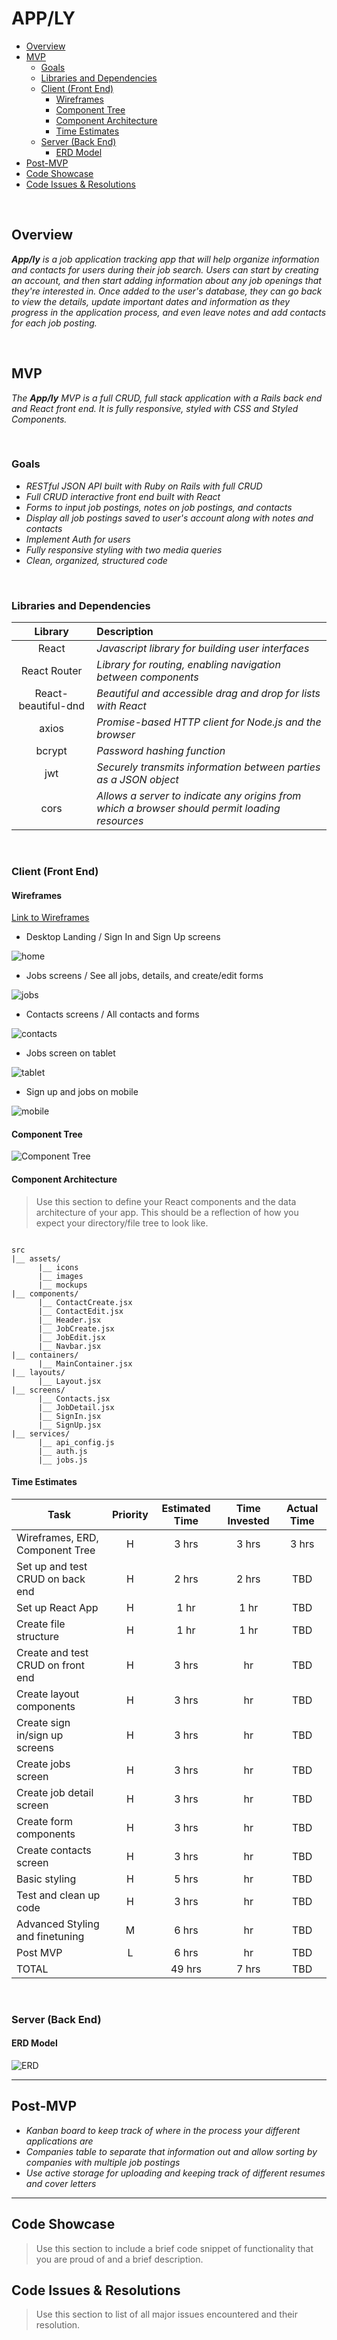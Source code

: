 # APP/LY

- [Overview](#overview)
- [MVP](#mvp)
  - [Goals](#goals)
  - [Libraries and Dependencies](#libraries-and-dependencies)
  - [Client (Front End)](#client-front-end)
    - [Wireframes](#wireframes)
    - [Component Tree](#component-tree)
    - [Component Architecture](#component-architecture)
    - [Time Estimates](#time-estimates)
  - [Server (Back End)](#server-back-end)
    - [ERD Model](#erd-model)
- [Post-MVP](#post-mvp)
- [Code Showcase](#code-showcase)
- [Code Issues & Resolutions](#code-issues--resolutions)

<br>

## Overview

_**App/ly** is a job application tracking app that will help organize information and contacts for users during their job search. Users can start by creating an account, and then start adding information about any job openings that they're interested in. Once added to the user's database, they can go back to view the details, update important dates and information as they progress in the application process, and even leave notes and add contacts for each job posting._

<br>

## MVP

_The **App/ly** MVP is a full CRUD, full stack application with a Rails back end and React front end. It is fully responsive, styled with CSS and Styled Components._

<br>

### Goals

- _RESTful JSON API built with Ruby on Rails with full CRUD_
- _Full CRUD interactive front end built with React_
- _Forms to input job postings, notes on job postings, and contacts_
- _Display all job postings saved to user's account along with notes and contacts_
- _Implement Auth for users_
- _Fully responsive styling with two media queries_
- _Clean, organized, structured code_

<br>

### Libraries and Dependencies

|       Library       | Description                                                                                    |
| :-----------------: | :--------------------------------------------------------------------------------------------- |
|        React        | _Javascript library for building user interfaces_                                              |
|    React Router     | _Library for routing, enabling navigation between components_                                  |
| React-beautiful-dnd | _Beautiful and accessible drag and drop for lists with React_                                  |
|        axios        | _Promise-based HTTP client for Node.js and the browser_                                        |
|       bcrypt        | _Password hashing function_                                                                    |
|         jwt         | _Securely transmits information between parties as a JSON object_                              |
|        cors         | _Allows a server to indicate any origins from which a browser should permit loading resources_ |

<br>

### Client (Front End)

#### Wireframes

[Link to Wireframes](https://www.figma.com/file/BXyZWYWtr7aOrBZy27KO4o/p4?node-id=0%3A1)

- Desktop Landing / Sign In and Sign Up screens

![home](/client/src/assets/homescreen.png)

- Jobs screens / See all jobs, details, and create/edit forms

![jobs](/client/src/assets/jobs.png)

- Contacts screens / All contacts and forms

![contacts](/client/src/assets/contacts.png)

- Jobs screen on tablet

![tablet](client/src/assets/tablet.png)

- Sign up and jobs on mobile

![mobile](client/src/assets/mobile.png)

#### Component Tree

![Component Tree](client/src/assets/component-tree.png)

#### Component Architecture

> Use this section to define your React components and the data architecture of your app. This should be a reflection of how you expect your directory/file tree to look like.

```structure

src
|__ assets/
      |__ icons
      |__ images
      |__ mockups
|__ components/
      |__ ContactCreate.jsx
      |__ ContactEdit.jsx
      |__ Header.jsx
      |__ JobCreate.jsx
      |__ JobEdit.jsx
      |__ Navbar.jsx
|__ containers/
      |__ MainContainer.jsx
|__ layouts/
      |__ Layout.jsx
|__ screens/
      |__ Contacts.jsx
      |__ JobDetail.jsx
      |__ SignIn.jsx
      |__ SignUp.jsx
|__ services/
      |__ api_config.js
      |__ auth.js
      |__ jobs.js

```

#### Time Estimates

| Task                              | Priority | Estimated Time | Time Invested | Actual Time |
| --------------------------------- | :------: | :------------: | :-----------: | :---------: |
| Wireframes, ERD, Component Tree   |    H     |     3 hrs      |     3 hrs     |    3 hrs    |
| Set up and test CRUD on back end  |    H     |     2 hrs      |     2 hrs     |     TBD     |
| Set up React App                  |    H     |      1 hr      |     1 hr      |     TBD     |
| Create file structure             |    H     |      1 hr      |     1 hr      |     TBD     |
| Create and test CRUD on front end |    H     |     3 hrs      |      hr       |     TBD     |
| Create layout components          |    H     |     3 hrs      |      hr       |     TBD     |
| Create sign in/sign up screens    |    H     |     3 hrs      |      hr       |     TBD     |
| Create jobs screen                |    H     |     3 hrs      |      hr       |     TBD     |
| Create job detail screen          |    H     |     3 hrs      |      hr       |     TBD     |
| Create form components            |    H     |     3 hrs      |      hr       |     TBD     |
| Create contacts screen            |    H     |     3 hrs      |      hr       |     TBD     |
| Basic styling                     |    H     |     5 hrs      |      hr       |     TBD     |
| Test and clean up code            |    H     |     3 hrs      |      hr       |     TBD     |
| Advanced Styling and finetuning   |    M     |     6 hrs      |      hr       |     TBD     |
| Post MVP                          |    L     |     6 hrs      |      hr       |     TBD     |
| TOTAL                             |          |     49 hrs     |     7 hrs     |     TBD     |

<br>

### Server (Back End)

#### ERD Model

![ERD](/client/src/assets/apply-erd.png)
<br>

---

## Post-MVP

- _Kanban board to keep track of where in the process your different applications are_
- _Companies table to separate that information out and allow sorting by companies with multiple job postings_
- _Use active storage for uploading and keeping track of different resumes and cover letters_

---

## Code Showcase

> Use this section to include a brief code snippet of functionality that you are proud of and a brief description.

## Code Issues & Resolutions

> Use this section to list of all major issues encountered and their resolution.

